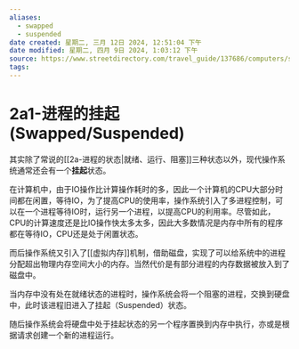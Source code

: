 ```yaml
---
aliases:
  - swapped
  - suspended
date created: 星期二, 三月 12日 2024, 12:51:04 下午
date modified: 星期二, 四月 9日 2024, 1:03:12 下午
source: https://www.streetdirectory.com/travel_guide/137686/computers/suspended_process.html
tags: 
---
```


# 2a1-进程的挂起 (Swapped/Suspended)

其实除了常说的[[2a-进程的状态|就绪、运行、阻塞]]三种状态以外，现代操作系统通常还会有一个**挂起**状态。

在计算机中，由于IO操作比计算操作耗时的多，因此一个计算机的CPU大部分时间都在闲置，等待IO，为了提高CPU的使用率，操作系统引入了多进程控制，可以在一个进程等待IO时，运行另一个进程，以提高CPU的利用率。尽管如此，CPU的计算速度还是比IO操作快太多太多，因此大多数情况是内存中所有的程序都在等待IO，CPU还是处于闲置状态。

而后操作系统又引入了[[虚拟内存]]机制，借助磁盘，实现了可以给系统中的进程分配超出物理内存空间大小的内存。当然代价是有部分进程的内存数据被放入到了磁盘中。

当内存中没有处在就绪状态的进程时，操作系统会将一个阻塞的进程，交换到硬盘中，此时该进程旧进入了挂起（Suspended）状态。

随后操作系统会将硬盘中处于挂起状态的另一个程序置换到内存中执行，亦或是根据请求创建一个新的进程运行。